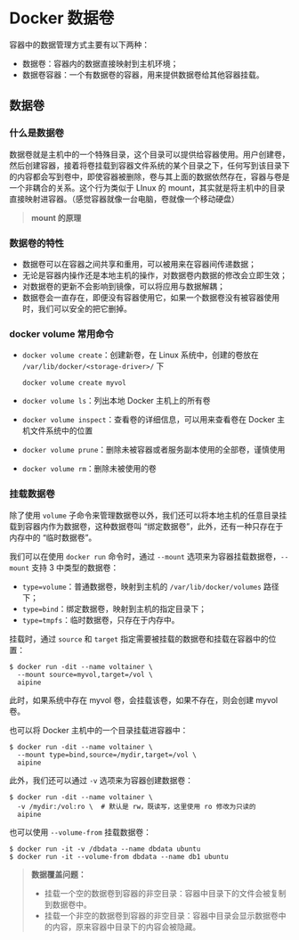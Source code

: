 # Docker 数据卷

容器中的数据管理方式主要有以下两种：

- 数据卷：容器内的数据直接映射到主机环境；
- 数据卷容器：一个有数据卷的容器，用来提供数据卷给其他容器挂载。



## 数据卷

### 什么是数据卷

数据卷就是主机中的一个特殊目录，这个目录可以提供给容器使用。用户创建卷，然后创建容器，接着将卷挂载到容器文件系统的某个目录之下，任何写到该目录下的内容都会写到卷中，即使容器被删除，卷与其上面的数据依然存在，容器与卷是一个非耦合的关系。这个行为类似于 LInux 的 mount，其实就是将主机中的目录直接映射进容器。（感觉容器就像一台电脑，卷就像一个移动硬盘）

> **mount 的原理**

### 数据卷的特性

- 数据卷可以在容器之间共享和重用，可以被用来在容器间传递数据；
- 无论是容器内操作还是本地主机的操作，对数据卷内数据的修改会立即生效；
- 对数据卷的更新不会影响到镜像，可以将应用与数据解耦；
- 数据卷会一直存在，即便没有容器使用它，如果一个数据卷没有被容器使用时，我们可以安全的把它删掉。

### docker volume 常用命令

- `docker volume create`：创建新卷，在 Linux 系统中，创建的卷放在 `/var/lib/docker/<storage-driver>/` 下

	```shell
	docker volume create myvol
	```

- `docker volume ls`：列出本地 Docker 主机上的所有卷

- `docker volume inspect`：查看卷的详细信息，可以用来查看卷在 Docker 主机文件系统中的位置

- `docker volume prune`：删除未被容器或者服务副本使用的全部卷，谨慎使用

- `docker volume rm`：删除未被使用的卷

### 挂载数据卷

除了使用 `volume` 子命令来管理数据卷以外，我们还可以将本地主机的任意目录挂载到容器内作为数据卷，这种数据卷叫 “绑定数据卷”，此外，还有一种只存在于内存中的 “临时数据卷”。

我们可以在使用 `docker run` 命令时，通过 `--mount` 选项来为容器挂载数据卷，`--mount` 支持 3 中类型的数据卷：

- `type=volume`：普通数据卷，映射到主机的 `/var/lib/docker/volumes` 路径下；
- `type=bind`：绑定数据卷，映射到主机的指定目录下；
- `type=tmpfs`：临时数据卷，只存在于内存中。

挂载时，通过 `source` 和 `target` 指定需要被挂载的数据卷和挂载在容器中的位置：

```shell
$ docker run -dit --name voltainer \
  --mount source=myvol,target=/vol \
  aipine
```

此时，如果系统中存在 myvol 卷，会挂载该卷，如果不存在，则会创建 myvol 卷。

也可以将 Docker 主机中的一个目录挂载进容器中：

```shell
$ docker run -dit --name voltainer \
  --mount type=bind,source=/mydir,target=/vol \
  aipine 
```

此外，我们还可以通过 `-v` 选项来为容器创建数据卷：

```shell
$ docker run -dit --name voltainer \
  -v /mydir:/vol:ro \  # 默认是 rw，既读写，这里使用 ro 修改为只读的
  aipine 
```

也可以使用 `--volume-from` 挂载数据卷：

```shell
$ docker run -it -v /dbdata --name dbdata ubuntu
$ docker run -it --volume-from dbdata --name db1 ubuntu
```

> **数据覆盖问题：**
>
> - 挂载一个空的数据卷到容器的非空目录：容器中目录下的文件会被复制到数据卷中。
> - 挂载一个非空的数据卷到容器的非空目录：容器中目录会显示数据卷中的内容，原来容器中目录下的内容会被隐藏。



